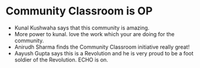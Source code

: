 # Community Classroom is OP

- Kunal Kushwaha says that this community is amazing.
- More power to kunal. love the work which your are doing for the community.
- Anirudh Sharma finds the Community Classroom initiative really great!
- Aayush Gupta says this is a Revolution and he is very proud to be a foot soldier of the Revolution. 
ECHO is on.
